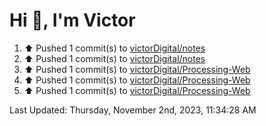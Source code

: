 <h1>Hi 👋, I'm Victor </h1>

<!--RECENT_ACTIVITY:start-->
1. ⬆️ Pushed 1 commit(s) to [victorDigital/notes](https://github.com/victorDigital/notes)<br>
2. ⬆️ Pushed 1 commit(s) to [victorDigital/notes](https://github.com/victorDigital/notes)<br>
3. ⬆️ Pushed 1 commit(s) to [victorDigital/Processing-Web](https://github.com/victorDigital/Processing-Web)<br>
4. ⬆️ Pushed 1 commit(s) to [victorDigital/Processing-Web](https://github.com/victorDigital/Processing-Web)<br>
5. ⬆️ Pushed 1 commit(s) to [victorDigital/Processing-Web](https://github.com/victorDigital/Processing-Web)<br>
<!--RECENT_ACTIVITY:end-->

<!--RECENT_ACTIVITY:last_update-->
Last Updated: Thursday, November 2nd, 2023, 11:34:28 AM
<!--RECENT_ACTIVITY:last_update_end-->
